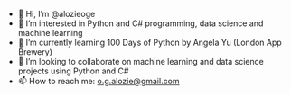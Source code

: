 - 👋 Hi, I’m @alozieoge
- 👀 I’m interested in Python and C# programming, data science and machine learning
- 🌱 I’m currently learning 100 Days of Python by Angela Yu (London App Brewery)
- 💞️ I’m looking to collaborate on machine learning and data science projects using Python and C#
- 📫 How to reach me: o.g.alozie@gmail.com

<!---
alozieoge/alozieoge is a ✨ special ✨ repository because its `README.md` (this file) appears on your GitHub profile.
You can click the Preview link to take a look at your changes.
--->
